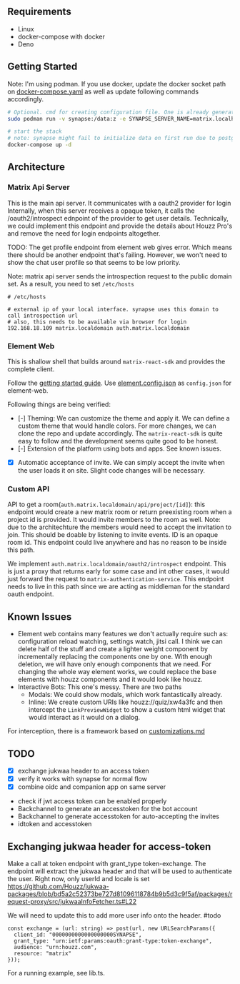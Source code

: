 ## Requirements

- Linux
- docker-compose with docker
- Deno

## Getting Started

Note: I'm using podman. If you use docker, update the docker socket path on
[docker-compose.yaml](docker-compose.yaml) as well as update following commands
accordingly.

```bash
# Optional. cmd for creating configuration file. One is already generated for you
sudo podman run -v synapse:/data:z -e SYNAPSE_SERVER_NAME=matrix.localhost -e SYNAPSE_REPORT_STATS=yes docker.io/matrixdotorg synapse:latest generate

# start the stack
# note: synapse might fail to initialize data on first run due to postgres taking some time to initialize. Simply restart synapse after few seconds
docker-compose up -d

```

## Architecture

### Matrix Api Server

This is the main api server. It communicates with a oauth2 provider for login
Internally, when this server receives a opaque token, it calls the
/oauth2/introspect ednpoint of the provider to get user details. Technically, we
could implement this endpoint and provide the details about Houzz Pro's and
remove the need for login endpoints altogether.

TODO: The get profile endpoint from element web gives error. Which means there
should be another endpoint that's failing. However, we won't need to show the
chat user profile so that seems to be low priority.

Note: matrix api server sends the introspection request to the public domain
set. As a result, you need to set `/etc/hosts`

```
# /etc/hosts

# external ip of your local interface. synapse uses this domain to call introspection url
# also, this needs to be available via browser for login
192.168.18.109 matrix.localdomain auth.matrix.localdomain

```

### Element Web

This is shallow shell that builds around `matrix-react-sdk` and provides the
complete client.

Follow the
[getting started guide](https://github.com/vector-im/element-web/#setting-up-a-dev-environment).
Use [element.config.json](element.config.json) as `config.json` for element-web.

Following things are being verified:

- [-] Theming: We can customize the theme and apply it. We can define a custom
  theme that would handle colors. For more changes, we can clone the repo and
  update accordingly. The `matrix-react-sdk` is quite easy to follow and the
  development seems quite good to be honest.
- [-] Extension of the platform using bots and apps. See known issues.
- [x] Automatic acceptance of invite. We can simply accept the invite when the
      user loads it on site. Slight code changes will be necessary.

### Custom API

API to get a room(`auth.matrix.localdomain/api/project/[id]`): this endpoint would
create a new matrix room or return preexisting room when a project id is
provided. It would invite members to the room as well. Note: due to the
architechture the members would need to accept the invitation to join. This
should be doable by listening to invite events. ID is an opaque room id. This
endpoint could live anywhere and has no reason to be inside this path.

We implement `auth.matrix.localdomain/oauth2/introspect` endpoint. This is just a
proxy that returns early for some case and int other cases, it would just
forward the request to `matrix-authentication-service`. This endpoint needs to
live in this path since we are acting as middleman for the standard oauth
endpoint.

## Known Issues
- Element web contains many features we don't actually require such as: configuration reload watching, settings watch, jitsi call. I think we can delete half of the stuff and create a lighter weight component by incrementally replacing the components one by one. With enough deletion, we will have only enough components that we need. For changing the whole way element works, we could replace the base elements with houzz components and it would look like houzz.
- Interactive Bots: This one's messy. There are two paths
  - Modals: We could show modals, which work fantastically already.
  - Inline: We create custom URIs like houzz://quiz/xw4a3fc and then intercept the `LinkPreviewWidget` to show a custom html widget that would interact as it would on a dialog.

For interception, there is a framework based on [customizations.md](https://github.com/vector-im/element-web/blob/develop/docs/customisations.md)


## TODO
- [x] exchange jukwaa header to an access token
- [x] verify it works with synapse for normal flow
- [x] combine oidc and companion app on same server
- check if jwt access token can be enabled properly
- Backchannel to generate an accesstoken for the bot account
- Backchannel to generate accesstoken for auto-accepting the invites
- idtoken and accesstoken

## Exchanging jukwaa header for access-token
Make a call at token endpoint with grant_type token-exchange. The endpoint will extract the jukwaa
header and that will be used to authenticate the user. Right now, only userId and locale is set https://github.com/Houzz/jukwaa-packages/blob/bd5a2c52373be727d81096118784b9b5d3c9f5af/packages/request-proxy/src/jukwaaInfoFetcher.ts#L22

We will need to update this to add more user info onto the header. #todo

```
const exchange = (url: string) => post(url, new URLSearchParams({
  client_id: "0000000000000000000SYNAPSE",
  grant_type: "urn:ietf:params:oauth:grant-type:token-exchange",
  audience: "urn:houzz.com",
  resource: "matrix"
}));
```

For a running example, see lib.ts.
